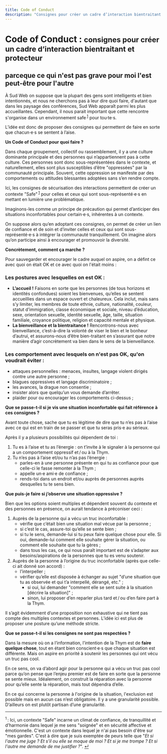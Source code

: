 ```yaml
--- 
title: Code of Conduct
description: "Consignes pour créer un cadre d’interaction bientraitant et protecteur"
---
```


<div class="wrapper text-left" markdown="1">

# <span lang="en">Code of Conduct</span> : <small>consignes pour créer un cadre d’interaction bientraitant et protecteur</small>
## parceque ce qui n'est pas grave pour moi l'est peut-être pour l'autre

À Sud Web on suppose que la plupart des gens sont intelligents et bien intentionnés, et nous ne cherchons pas à leur dire quoi faire, d'autant que dans les paysage des conférences, Sud Web apparaît parmi les plus accueillantes. Cependant, il nous  parait important que cette rencontre s'organise dans un environnement safe&#8239;<sup><a href="#note1" id="note1-source">1</a></sup> pour tou·te·s.

L’idée est donc de proposer des consignes qui permettent de faire en sorte que chacun·e·s se sentent à l’aise. 

**Un Code of Conduct pour quoi faire ?**

Dans chaque groupement, collectif ou rassemblement, il y a une culture dominante principale et des personnes qui n’appartiennent pas à cette culture. Ces personnes sont donc sous-représentées dans le contexte, et naturellement, elles sont plus susceptibles d’être "oppressées" par la communauté principale. Souvent, cette oppression se manifeste par des comportements ou attitudes blessantes adoptées sans s’en rendre compte.

Ici, les consignes de sécurisation des interactions permettent de créer un contexte "Safe"&#8239;<sup><a href="#note1" id="note1-source">1</a></sup> pour celles et ceux qui sont sous-représenté·e·s en mettant en lumière une problématique.

Imaginons-les comme un principe de précaution qui permet d’anticiper des situations inconfortables pour certain·e·s, inhérentes à un contexte.

On suppose alors qu’en adoptant ces consignes, on permet de créer un lien de confiance et de soin et d’inviter celles et ceux qui sont sous-représenté·e·s à intégrer la communauté tranquillement. On imagine alors qu’on participe ainsi à encourager et promouvoir la diversité.


**Concrètement, comment ça marche ?**

Pour sauvegarder et encourager le cadre auquel on aspire, on a défint ce avec quoi on était OK et ce avec quoi on l'était moins :

### Les postures avec lesquelles on est OK :

* **L’accueil !** Faisons en sorte que les personnes (de tous horizons et identités confondues) soient les bienvenues, qu’elles se sentent accueillies dans un espace ouvert et chaleureux. Cela inclut, mais sans s’y limiter, les membres de toute ethnie, culture, nationalité, couleur, statut d’immigration, classe économique et sociale, niveau d’éducation, sexe, orientation sexuelle, identité sexuelle, âge, taille, situation familiale, croyance politique, religion et capacité mentale et physique.
* **La bienveillance et la bientraitance !** Rencontrons-nous avec bienveillance, c’est-à-dire la volonté de viser le bien et le bonheur d’autrui, et assurons-nous d’être bien-traitant en s’assurant que notre manière d’agir concrètement va bien dans le sens de la bienveillance.

### Les comportement avec lesquels on n'est pas OK, qu'on voudrait éviter :

* attaques personnelles : menaces, insultes, langage violent dirigés contre une autre personne ;
* blagues oppressives et langage discriminatoire ;
* les avances, la drague non consentie ;
* insister alors que quelqu’un vous demande d’arrêter.
* plaider pour ou encourager les comportements ci-dessus ;

**Que se passe-t-il si je vis une situation inconfortable qui fait référence à ces consignes ?**

Avant toute chose, sache que tu es légitime de dire que tu n’es pas à l’aise avec ce qui est en train de se passer et que tu seras pris·e au sérieux.

Après il y a plusieurs possibilités qui dépendent de toi : 

1. Tu es à l’aise et tu as l’énergie : on t’invite à le signaler à la personne qui a un comportement oppressif et&#8239;/&#8239;ou à la Thym.
2. Tu n’es pas à l’aise et/ou tu n’as pas l’énergie :
    * parles-en à une personne présente en qui tu as confiance pour que celle-ci le fasse remonter à la Thym ;
    * appelle un·e ami·e de confiance ;
    * rends-toi dans un endroit et/ou auprès de personnes auprès desquelles tu te sens bien.

**Que puis-je faire si j’observe une situation oppressive ?**

Bien que les options soient multiples et dépendent souvent du contexte et des personnes en présence, on aurait tendance à préconiser ceci : 

1. Auprès de la personne qui a vécu un truc inconfortable : 
    * vérifie que c’était bien une situation mal vécue par la personne ;
    * si c’est le cas, assure-toi qu’elle se sente bien ;
    * si tu le sens, demande-lui si tu peux faire quelque chose pour elle. Si oui, demande-lui comment elle souhaite gérer la situation, ou comment elle souhaite que tu la gères ;
    * dans tous les cas, ce qui nous paraît important est de s’adapter aux besoins/aspirations de la personnes que tu es venu soutenir.
2. Auprès de la personne à l’origine du truc inconfortable (après que celle-ci ait donné son accord) : 
    * l’interpeller ;
    * vérifier qu’elle est disposée à échanger au sujet "d’une situation que tu as observée et qui t’a interpellé, dérangé, etc." ;
        * si oui, lui demander "comment elle se sent suite à la situation [décrire la situation]" ;
        * sinon, lui proposer d’en reparler plus tard et&#8239;/&#8239;ou d’en faire part à la Thym.

Il s’agit évidemment d’une proposition non exhaustive qui ne tient pas compte des multiples contextes et personnes. L’idée ici est plus de proposer une posture qu’une méthode stricte.

**Que se passe-t-il si les consignes ne sont pas respectées ?**

Dans la mesure où on a l’information, l’intention de la Thym est de **faire quelque chose**, tout en étant bien conscient·e·s que chaque situation est différente. Mais on aspire en priorité à soutenir les personnes qui ont vécu un truc pas cool.

En ce sens, on va d’abord agir pour la personne qui a vécu un truc pas cool parce qu’on pense que l’enjeu premier est de faire en sorte que la personne se sente mieux. Idéalement, on construit la réparation avec la personne pour qu’elle sente la réparation, mais tout dépendra d’elle.

En ce qui concerne la personne à l'origine de la situation, l'exclusion est possible mais en aucun cas n’est obligatoire. Il y a une granularité possible. D’ailleurs on est plutôt partisan d’une granularité.

***

<sup id="note1">1</sup>&#8239;: Ici, un contexte "Safe" incarne un climat de confiance, de tranquillité et d’harmonie dans lequel je me sens "soignée" et en sécurité affective et émotionnelle. C'est un contexte dans lequel je n'ai pas besoin d'être sur "mes gardes". C'est à dire que je suis exemptée de peurs telle que "*Et si l'autre me juge ? Et s'il ou elle se moque de moi ? Et si je me trompe ? Et si l'autre me demande de me justifier ?*". <a href="#note1-source">↵</a>

</div>
